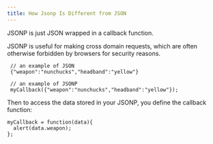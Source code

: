 ```yaml
---
title: How Jsonp Is Different from JSON
---
```

JSONP is just JSON wrapped in a callback function.

JSONP is useful for making cross domain requests, which are often otherwise forbidden by browsers for security reasons.

     // an example of JSON
     {"weapon":"nunchucks","headband":"yellow"}

     // an example of JSONP
     myCallback({"weapon":"nunchucks","headband":"yellow"});

Then to access the data stored in your JSONP, you define the callback function:

    myCallback = function(data){
      alert(data.weapon);
    };